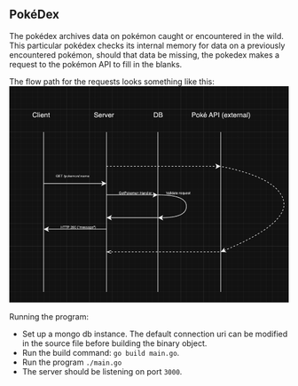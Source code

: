 ## PokéDex

The pokédex archives data on pokémon caught or encountered in the wild. This particular pokédex checks its internal memory for data on a previously encountered pokémon, should that data be missing, the pokedex makes a request to the pokémon API to fill in the blanks.

The flow path for the requests looks something like this:
![alt text](image.png)

Running the program:
- Set up a mongo db instance. The default connection uri can be modified in the source file before building the binary object.
- Run the build command: `go build main.go`.
- Run the program `./main.go`
- The server should be listening on port `3000`.